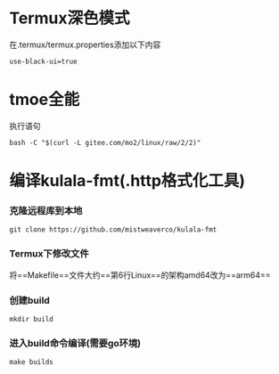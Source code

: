 # Termux深色模式

在.termux/termux.properties添加以下内容

```shell
use-black-ui=true
```

# tmoe全能

执行语句
```shell
bash -C "$(curl -L gitee.com/mo2/linux/raw/2/2)"
```

# 编译kulala-fmt(.http格式化工具)

### 克隆远程库到本地

```shell
git clone https://github.com/mistweaverco/kulala-fmt
```

### Termux下修改文件

将==Makefile==文件大约==第6行Linux==的架构amd64改为==arm64==

### 创建build

```shell
mkdir build
```

### 进入build命令编译(需要go环境)

```shell
make builds
```